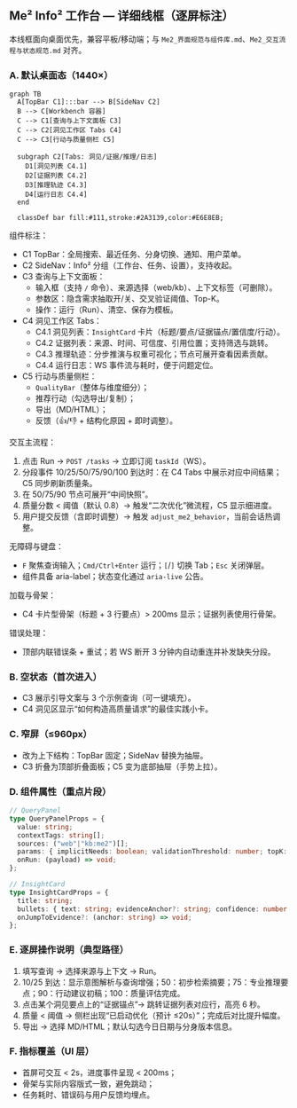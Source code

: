 ## Me² Info² 工作台 — 详细线框（逐屏标注）

本线框面向桌面优先，兼容平板/移动端；与 `Me2_界面规范与组件库.md`、`Me2_交互流程与状态规范.md` 对齐。

### A. 默认桌面态（1440×）
```mermaid
graph TB
  A[TopBar C1]:::bar --> B[SideNav C2]
  B --> C[Workbench 容器]
  C --> C1[查询与上下文面板 C3]
  C --> C2[洞见工作区 Tabs C4]
  C --> C3[行动与质量侧栏 C5]

  subgraph C2[Tabs: 洞见/证据/推理/日志]
    D1[洞见列表 C4.1]
    D2[证据列表 C4.2]
    D3[推理轨迹 C4.3]
    D4[运行日志 C4.4]
  end

  classDef bar fill:#111,stroke:#2A3139,color:#E6E8EB;
```

组件标注：
- C1 TopBar：全局搜索、最近任务、分身切换、通知、用户菜单。
- C2 SideNav：Info² 分组（工作台、任务、设置），支持收起。
- C3 查询与上下文面板：
  - 输入框（支持 `/` 命令）、来源选择（web/kb）、上下文标签（可删除）。
  - 参数区：隐含需求抽取开/关、交叉验证阈值、Top-K。
  - 操作：运行（Run）、清空、保存为模板。
- C4 洞见工作区 Tabs：
  - C4.1 洞见列表：`InsightCard` 卡片（标题/要点/证据锚点/置信度/行动）。
  - C4.2 证据列表：来源、时间、可信度、引用位置；支持筛选与跳转。
  - C4.3 推理轨迹：分步推演与权重可视化；节点可展开查看因素贡献。
  - C4.4 运行日志：WS 事件流与耗时，便于问题定位。
- C5 行动与质量侧栏：
  - `QualityBar`（整体与维度细分）；
  - 推荐行动（勾选导出/复制）；
  - 导出（MD/HTML）；
  - 反馈（👍/👎 + 结构化原因 + 即时调整）。

交互主流程：
1) 点击 Run → `POST /tasks` → 立即订阅 `taskId`（WS）。
2) 分段事件 10/25/50/75/90/100 到达时：在 C4 Tabs 中展示对应中间结果；C5 同步刷新质量条。
3) 在 50/75/90 节点可展开“中间快照”。
4) 质量分数 < 阈值（默认 0.8）→ 触发“二次优化”微流程，C5 显示细进度。
5) 用户提交反馈（含即时调整）→ 触发 `adjust_me2_behavior`，当前会话热调整。

无障碍与键盘：
- `F` 聚焦查询输入；`Cmd/Ctrl+Enter` 运行；`[`/`]` 切换 Tab；`Esc` 关闭弹层。
- 组件具备 aria-label；状态变化通过 `aria-live` 公告。

加载与骨架：
- C4 卡片型骨架（标题 + 3 行要点）> 200ms 显示；证据列表使用行骨架。

错误处理：
- 顶部内联错误条 + 重试；若 WS 断开 3 分钟内自动重连并补发缺失分段。

### B. 空状态（首次进入）
- C3 展示引导文案与 3 个示例查询（可一键填充）。
- C4 洞见区显示“如何构造高质量请求”的最佳实践小卡。

### C. 窄屏（≤960px）
- 改为上下结构：TopBar 固定；SideNav 替换为抽屉。
- C3 折叠为顶部折叠面板；C5 变为底部抽屉（手势上拉）。

### D. 组件属性（重点片段）
```ts
// QueryPanel
type QueryPanelProps = {
  value: string;
  contextTags: string[];
  sources: ("web"|"kb:me2")[];
  params: { implicitNeeds: boolean; validationThreshold: number; topK: number };
  onRun: (payload) => void;
};

// InsightCard
type InsightCardProps = {
  title: string;
  bullets: { text: string; evidenceAnchor?: string; confidence: number }[];
  onJumpToEvidence?: (anchor: string) => void;
};
```

### E. 逐屏操作说明（典型路径）
1) 填写查询 → 选择来源与上下文 → Run。
2) 10/25 到达：显示意图解析与查询增强；50：初步检索摘要；75：专业推理要点；90：行动建议初稿；100：质量评估完成。
3) 点击某个洞见要点上的“证据锚点”→ 跳转证据列表对应行，高亮 6 秒。
4) 质量 < 阈值 → 侧栏出现“已启动优化（预计 ≤20s）”；完成后对比提升幅度。
5) 导出 → 选择 MD/HTML；默认勾选今日日期与分身版本信息。

### F. 指标覆盖（UI 层）
- 首屏可交互 < 2s，进度事件呈现 < 200ms；
- 骨架与实际内容版式一致，避免跳动；
- 任务耗时、错误码与用户反馈均埋点。





